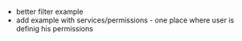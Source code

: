- better filter example
- add example with services/permissions - one place where user is definig his permissions

